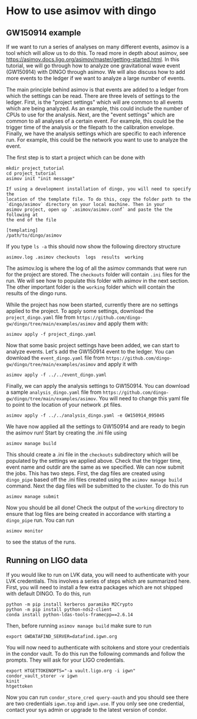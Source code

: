 # How to use asimov with dingo

## GW150914 example

If we want to run a series of analyses on many different events, asimov is a
tool which will allow us to do this. To read more in depth about asimov, see
https://asimov.docs.ligo.org/asimov/master/getting-started.html. In this tutorial, 
we will go through how to analyze one gravitational wave event (GW150914) with DINGO 
through asimov. We will also discuss how to add more events to the ledger if we 
want to analyze a large number of events. 

The main principle behind asimov is that events are added to a ledger from which 
the settings can be read. There are three levels of settings to the ledger. First, 
is the "project settings" which will are common to all events which are being analyzed.
As an example, this could include the number of CPUs to use for the analysis.
Next, are the "event settings" which are common to all analyses of a certain event. For example,
this could be the trigger time of the analysis or the filepath to the calibration envelope.
Finally, we have the analysis settings which are specific to each inference run. For example,
this could be the network you want to use to analyze the event. 

The first step is to start a project which can be done with 

```
mkdir project_tutorial
cd project_tutorial
asimov init "init message"
```

```{admonition}  Important
If using a development installation of dingo, you will need to specify the
location of the template file. To do this, copy the folder path to the 
`dingo/asimov` directory on your local machine. Then in your
asimov project, open up `.asimov/asimov.conf` and paste the the following at 
the end of the file 

[templating]
/path/to/dingo/asimov
```

If you type `ls -a` this should now show the following directory structure

```
asimov.log .asimov checkouts  logs  results  working
```

The asimov.log is where the log of all the asimov commands that were run for the 
project are stored. The `checkouts` folder will contain `.ini` files for the run. We will
see how to populate this folder with asimov in the next section. The other important folder 
is the `working` folder which will contain the results of the dingo runs. 

While the project has now been started, currently there are no settings applied to
the project. To apply some settings, download the `project_dingo.yaml` file from 
`https://github.com/dingo-gw/dingo/tree/main/examples/asimov` and apply them with:

```
asimov apply -f project_dingo.yaml
```

Now that some basic project settings have been added, we can start to analyze events.
Let's add the GW150914 event to the ledger. You can download the `event_dingo.yaml`
file from `https://github.com/dingo-gw/dingo/tree/main/examples/asimov` and apply it 
with

```
asimov apply -f ../../event_dingo.yaml
```

Finally, we can apply the analysis settings to GW150914. You can 
download a sample `analysis_dingo.yaml` file from
`https://github.com/dingo-gw/dingo/tree/main/examples/asimov`. 
You will need to change this yaml file to point to the location 
of your network .pt files. 

```
asimov apply -f ../../analysis_dingo.yaml -e GW150914_095045
```

We have now applied all the settings to GW150914 and are ready 
to begin the asimov run! Start by creating the .ini file using 


```
asimov manage build
```

This should create a .ini file in the `checkouts` subdirectory
which will be populated by the settings we applied above. Check 
that the trigger time, event name and outdir are the same as 
we specified. We can now submit the jobs. This has two steps. First,
the dag files are created using `dingo_pipe` based off the .ini 
files created using the `asimov manage build` command. Next the 
dag files will be submitted to the cluster. To do this run 

```
asimov manage submit
```

Now you should be all done! Check the output of the `working` directory
to ensure that log files are being created in accordance with 
starting a `dingo_pipe` run. You can run 

```
asimov monitor
```

to see the status of the runs. 


## Running on LIGO data

If you would like to run on LVK data, you will need to 
authenticate with your LVK credentials. This involves a
series of steps which are summarized here. First, 
you will need to install a few extra packages which 
are not shipped with default DINGO. To do this, 
run 

```
python -m pip install kerberos paramiko M2Crypto 
python -m pip install python-nds2-client
conda install python-ldas-tools-framecpp==2.6.14
```

Then, before running `asimov manage build` make sure to run 

```
export GWDATAFIND_SERVER=datafind.igwn.org
```

You will now need to authenticate with scitokens and 
store your credentials in the condor vault. To do this 
run the following commands and follow the prompts. 
They will ask for your LIGO credentials. 

```
export HTGETTOKENOPTS="-a vault.ligo.org -i igwn"
condor_vault_storer -v igwn
kinit 
htgettoken
```

Now you can run `condor_store_cred query-oauth` and you should 
see there are two credentials `igwn.top` and `igwn.use`. If 
you only see one credential, contact your sys admin or
upgrade to the latest version of condor. 